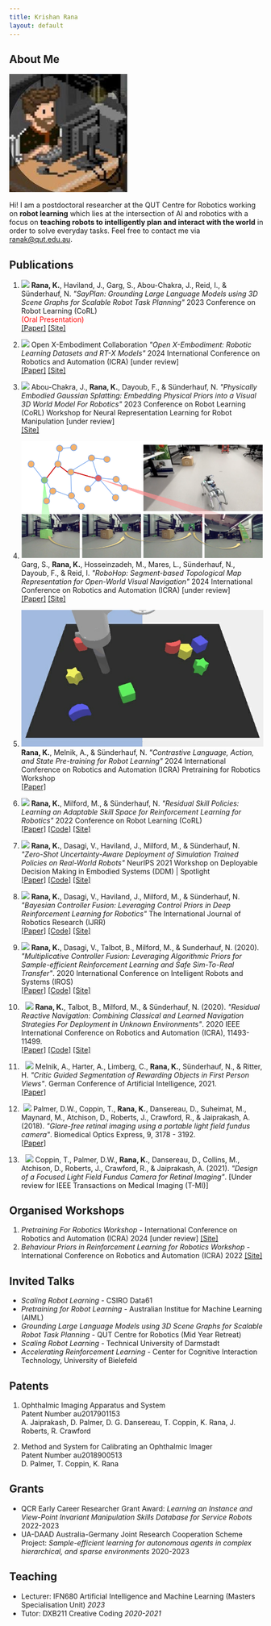 ```yaml
---
title: Krishan Rana
layout: default
---
```


## About Me

<img class="profile-picture" src="profile.jpg">

Hi! I am a postdoctoral researcher at the QUT Centre for Robotics working on **robot learning** which lies at the intersection of AI and robotics with a focus on **teaching robots to intelligently plan and interact with the world** in order to solve everyday tasks. Feel free to contact me via <ranak@qut.edu.au>.


## Publications

1. <img class="project-picture" src="images/search.gif"> <b>Rana, K.</b>, Haviland, J., Garg, S., Abou-Chakra, J., Reid, I., & Sünderhauf, N. <em>"SayPlan: Grounding Large Language Models using 3D Scene Graphs for Scalable Robot Task Planning"</em> 2023 Conference on Robot Learning (CoRL)<br/> <span style="color:red">(Oral Presentation)</span> <br />
[[Paper]](https://openreview.net/pdf?id=wMpOMO0Ss7a) [[Site]](https://sayplan.github.io/)

2. <img class="project-picture" src="images/openx.gif"> Open X-Embodiment Collaboration <em>"Open X-Embodiment: Robotic Learning Datasets and RT-X Models"</em> 2024 International Conference on Robotics and Automation (ICRA) [under review] <br />
[[Paper]](https://robotics-transformer-x.github.io/paper.pdf) [[Site]](https://robotics-transformer-x.github.io/)

3. <img class="project-picture" src="images/robot_nerf.gif"> Abou-Chakra, J., <b>Rana, K.</b>, Dayoub, F., & Sünderhauf, N. <em>"Physically Embodied Gaussian Splatting: Embedding Physical Priors into a Visual 3D World Model For Robotics"</em> 2023 Conference on Robot Learning (CoRL) Workshop for Neural Representation Learning for Robot Manipulation [under review] <br />
[[Site]](https://embodied-gaussians.github.io/)

4. <img class="project-picture" src="images/robohop.png"> Garg, S., <b>Rana, K.</b>, Hosseinzadeh, M., Mares, L., Sünderhauf, N., Dayoub, F., & Reid, I. <em>"RoboHop: Segment-based Topological Map Representation for
Open-World Visual Navigation"</em> 2024 International Conference on Robotics and Automation (ICRA) [under review] <br />
[[Paper]](#) [[Site]](https://oravus.github.io/RoboHop/)

5. <img class="project-picture" src="images/behaviour.gif"> <b>Rana, K.</b>, Melnik, A., & Sünderhauf, N. <em>"Contrastive Language, Action, and State
Pre-training for Robot Learning"</em> 2024 International Conference on Robotics and Automation (ICRA) Pretraining for Robotics Workshop <br />
[[Paper]](https://openreview.net/pdf?id=sxKR6zhBDH)

6. <img class="project-picture" src="images/rsp.png"> <b>Rana, K.</b>, Milford, M., & Sünderhauf, N. <em>"Residual Skill Policies: Learning an Adaptable Skill Space for Reinforcement Learning for Robotics"</em> 2022 Conference on Robot Learning (CoRL)<br />
[[Paper]](https://arxiv.org/abs/2211.02231) [[Code]](https://github.com/krishanrana/reskill) [[Site]](https://krishanrana.github.io/reskill)

7. <img class="project-picture" src="images/sim_real.png"> <b>Rana, K.</b>, Dasagi, V., Haviland, J., Milford, M., & Sünderhauf, N. <em>"Zero-Shot Uncertainty-Aware Deployment of Simulation Trained Policies on Real-World Robots"</em> NeurIPS 2021 Workshop on Deployable Decision Making in Embodied Systems (DDM) | Spotlight <br />
[[Paper]](https://arxiv.org/abs/2112.05299) [[Code]](https://github.com/krishanrana/bcf) [[Site]](https://krishanrana.github.io/bcf)

8. <img class="project-picture" src="images/bcf.png"> <b>Rana, K.</b>, Dasagi, V., Haviland, J., Milford, M., & Sünderhauf, N. <em>"Bayesian Controller Fusion: Leveraging Control Priors in Deep Reinforcement Learning for Robotics"</em> The International Journal of Robotics Research (IJRR) <br />
[[Paper]](https://journals.sagepub.com/doi/full/10.1177/02783649231167210) [[Code]](https://github.com/krishanrana/bcf) [[Site]](https://krishanrana.github.io/bcf)

9. <img class="project-picture" src="images/mcf.png"> <b>Rana, K.</b>, Dasagi, V., Talbot, B., Milford, M., & Sunderhauf, N. (2020). <em>"Multiplicative Controller Fusion: Leveraging Algorithmic Priors for Sample-efficient Reinforcement Learning and Safe Sim-To-Real Transfer"</em>. 2020 International Conference on Intelligent Robots and Systems (IROS) <br />
[[Paper]](https://arxiv.org/abs/2003.05117) [[Code]](https://github.com/krishanrana/multiplicative_controller_fusion) [[Site]](https://sites.google.com/view/mcf-nav/home)

10. &nbsp; <img class="project-picture" src="images/rrn.png"> <b>Rana, K.</b>, Talbot, B., Milford, M., & Sünderhauf, N. (2020). <em>"Residual Reactive Navigation: Combining Classical and Learned Navigation Strategies For Deployment in Unknown Environments"</em>. 2020 IEEE International Conference on Robotics and Automation (ICRA), 11493-11499. <br />
[[Paper]](https://arxiv.org/pdf/1909.10972.pdf) [[Code]](https://github.com/krishanrana/2D_SRRN) [[Site]](https://sites.google.com/view/srrn/home)

11. &nbsp; <img class="project-picture" src="images/seg.png"> Melnik, A., Harter, A., Limberg, C., <b>Rana, K.</b>, Sünderhauf, N., & Ritter, H. <em>"Critic Guided Segmentation of Rewarding Objects in First Person Views"</em>. German Conference of Artificial Intelligence, 2021. <br/>
[[Paper]](https://arxiv.org/abs/2107.09540)

12. &nbsp;<img class="project-picture" src="images/plen.png"> Palmer, D.W., Coppin, T., <b>Rana, K.</b>, Dansereau, D., Suheimat, M., Maynard, M., Atchison, D., Roberts, J., Crawford, R., & Jaiprakash, A. (2018). <em>"Glare-free retinal imaging using a portable light field fundus camera"</em>. Biomedical Optics Express, 9, 3178 - 3192. <br />
[[Paper]](https://www.osapublishing.org/viewmedia.cfm?seq=0&uri=boe-9-7-3178)

13. &nbsp; <img class="project-picture" src="images/plen2.png"> Coppin, T., Palmer, D.W.,  <b>Rana, K.</b>, Dansereau, D., Collins, M., Atchison, D., Roberts, J., Crawford, R., & Jaiprakash, A. (2021). <em>"Design of a Focused Light Field Fundus Camera for Retinal Imaging"</em>. [Under review for IEEE Transactions on Medical Imaging (T-MI)] <br />


## Organised Workshops

1. _Pretraining For Robotics Workshop_ - International Conference on Robotics and Automation (ICRA) 2024 [under review] [[Site]](https://pretraining4robotics.github.io/) <br />
2. _Behaviour Priors in Reinforcement Learning for Robotics Workshop_ - International Conference on Robotics and Automation (ICRA) 2022 [[Site]](https://sites.google.com/view/rlbp-icra2022/home) <br />


## Invited Talks

- _Scaling Robot Learning_ - CSIRO Data61 <br />
- _Pretraining for Robot Learning_ - Australian Institue for Machine Learning (AIML)<br />
- _Grounding Large Language Models using 3D Scene Graphs for Scalable Robot Task Planning_ - QUT Centre for Robotics (Mid Year Retreat)<br />
- _Scaling Robot Learning_ - Technical University of Darmstadt <br />
- _Accelerating Reinforcement Learning_ - Center for Cognitive Interaction Technology, University of Bielefeld

## Patents

1. Ophthalmic Imaging Apparatus and System <br />
   Patent Number au2017901153 <br />
   A. Jaiprakash, D. Palmer, D. G. Dansereau, T. Coppin, K. Rana, J. Roberts, R. Crawford  
   
2. Method and System for Calibrating an Ophthalmic Imager <br /> 
   Patent Number au2018900513  <br />
   D. Palmer, T. Coppin, K. Rana
   
## Grants
- QCR Early Career Researcher Grant Award: _Learning an Instance and View-Point Invariant
Manipulation Skills Database for Service Robots_ 2022-2023
- UA-DAAD Australia-Germany Joint Research Cooperation Scheme
Project: _Sample-efficient learning for autonomous agents in complex hierarchical, and sparse environments_ 2020-2023

## Teaching

- Lecturer: IFN680 Artificial Intelligence and Machine Learning (Masters Specialisation Unit) _2023_
- Tutor: DXB211 Creative Coding _2020-2021_











